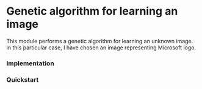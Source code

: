 # Genetic algorithm for learning an image

This module performs a genetic algorithm for learning an unknown image.
In this particular case, I have chosen an image representing Microsoft logo. 

### Implementation 

### Quickstart
